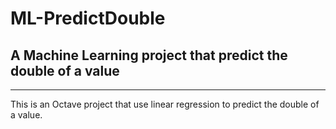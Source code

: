 # ML-PredictDouble
## A Machine Learning project that predict the double of a value
---
This is an Octave project that use linear regression to predict the double of a value.
